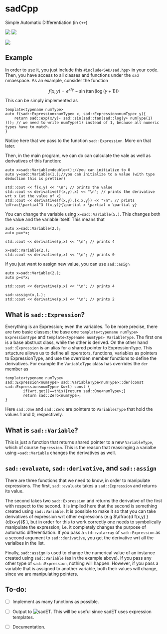 # sadCpp

Simple Automatic Differentiation (in ```C++```)

![](https://img.shields.io/badge/language-C++-black.svg)  ![](https://tokei.rs/b1/github/dkaramit/sadCpp)
  
![](https://img.shields.io/github/repo-size/dkaramit/sadCpp?color=blue)


## Example

In order to use it, you just include this ```#include<SAD/sad.hpp>``` in your code. Then, you have access to all classes and functions
under the ```sad``` nmaespace. As an example, consider the function

$$
f(x,y) = e^{x/y} - \sin(\tan(\log(y+1)))
$$

This can be simply implemented as 

```
template<typename numType>
auto f(sad::Expression<numType> x, sad::Expression<numType> y){
    return sad::exp(x/y)- sad::sin(sad::tan(sad::log(y+ numType(1) ))); // we need to write numType(1) instead of 1, because all numeric types have to match.
}
```

Notice here that we pass to the function ```sad::Expression```. More on that later.


Then, in the main program, we can do can calculate the vale as well as derivatives of this function:
```
auto x=sad::Variable<double>();//you can initialize to 0
auto y=sad::Variable(1.);//you can initialize to a value (with type deduction this is prettier)

std::cout << f(x,y) << "\n"; // prints the value
std::cout << derivative(f(x,y),x) << "\n"; // prints the derivative wrt x (at the value of x)
std::cout << derivative(f(x,y),{x,x,y}) << "\n"; // prints \dfrac{\partial^3 f(x,y)}{\partial x \partial x \partial y} 
```

You can change the variable using ```x=sad::Variable(5.)```. This changes both the value and the variable itself. This means that
```
auto x=sad::Variable(2.);
auto p=x*x;

std::cout << derivative(p,x) << "\n"; // prints 4

x=sad::Variable(2.);
std::cout << derivative(p,x) << "\n"; // prints 0
```

If you just want to assign new value, you can use ```sad::asign```

```
auto x=sad::Variable(2.);
auto p=x*x;

std::cout << derivative(p,x) << "\n"; // prints 4

sad::assign(x,1.);
std::cout << derivative(p,x) << "\n"; // prints 2
```

## What is ```sad::Expression```?

Everything is an Expression; even the variables. To be more precise, there are two basic classes; the base one ```template<typename numType> ExpressionType``` and ```template<typename numType> VariableType```. The first one is a base abstruct class, while the other is derived. On the other hand ```sad::Expression``` is an alias for a shared pointer to ExpressionType. This srtucture allows us to define all operators, functions, variables as  pointers to ExpressionType, and use the overriden member functions to define the derivatives. For example the ```VariableType``` class has overrides the ```der``` member as

```
template<typename numType>
sad::Expression<numType> sad::VariableType<numType>::der(const sad::Expression<numType> &wrt) const {
        if(wrt.get()==this){return sad::One<numType>;}
        return sad::Zero<numType>;
}
```

Here ```sad::One``` and ```sad::Zero``` are pointers to ```VariablesType``` that hold the values 1 and 0, respectively.

## What is ```sad::Variable```?
This is just a function that returns shared pointer to a new ```VariableType```, which of course ```Expression```. This is the reason that reassinging a varialbe using ```=sad::Variable``` changes the derivatives as well.  

## ```sad::evaluate```, ```sad::derivative```, and ```sad::assign```

There are three functions that we need to know, in order to manipulate expressions. The first, ```sad::evaluate``` takes a ```sad::Expression``` and returns its value. 

The second takes two ```sad::Expression``` and returns the derivative of the first with respect to the second. It is implied here that the second is something created using ```sad::Variable```. It is possible to make it so that you can take derivatives of expression wrt other expressions (e.g $\dfrac{d f(x,y) }{d(x+y)}$ ), but in order for this to work correctly one needs to symbolically manipulate the expression; i.e. it completely changes the purpose of automatic differentiation.   If you pass a ```std::valarray``` of ```sad::Expression``` as a second argument to ```sad::derivative```, you get the derivative wrt all the varialbes in the list.

Finally, ```sad::assign``` is used to change the numerical value of an instance created using ```sad::Variable``` (as in the example above). If you pass any other type of ```sad::Expression```, nothing will happen. However, if you pass a variable that is assigned to another variable, both their values will change, since we are manipulating pointers.   

## To-do:
- [ ] Implement as many functions as possible.
- [ ] Output to ![sadET](https://github.com/dkaramit/sadET). This will be useful since sadET uses expression templates.
- [ ] Documentation.

